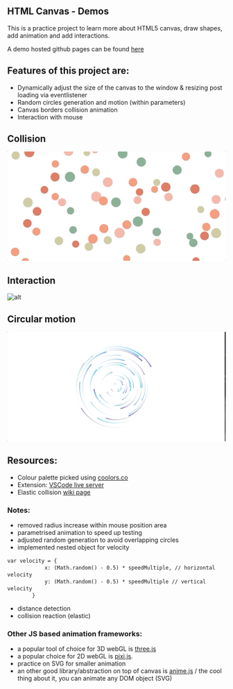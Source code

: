 ## HTML Canvas - Demos

This is a practice project to learn more about HTML5 canvas, draw shapes, add animation and add interactions.

A demo hosted github pages can be found [here](https://jayfarei.github.io/html5_canvas_demo/)


## Features of this project are:
- Dynamically adjust the size of the canvas to the window & resizing post loading via eventlistener
- Random circles generation and motion (within parameters)
- Canvas borders collision animation
- Interaction with mouse

## Collision 
![alt](./images/collision.gif)

## Interaction
![alt](./images/interaction.gif)

## Circular motion
![alt](./images/circular.gif)


## Resources:
- Colour palette picked using [coolors.co](https://coolors.co/cc5803-e2711d-ff9505-ffb627-ffc971)
- Extension: [VSCode live server ](https://github.com/ritwickdey/vscode-live-server)
- Elastic collision [wiki page](https://en.wikipedia.org/wiki/Elastic_collision)





### Notes:
- removed radius increase within mouse position area
- parametrised animation to speed up testing
- adjusted random generation to avoid overlapping circles
- implemented nested object for velocity
```
var velocity = {
            x: (Math.random() - 0.5) * speedMultiple, // horizontal velocity 
            y: (Math.random() - 0.5) * speedMultiple // vertical velocity
        }
```
- distance detection
- collision reaction (elastic)




### Other JS based animation frameworks:
* a popular tool of choice for 3D webGL is [three.js](http://threejs.org/)
* a popular choice for 2D webGL is [pixi.js](http://www.pixijs.com/).
* practice on SVG for smaller animation 
* an other good library/abstraction on top of canvas is [anime.js](https://animejs.com) / the cool thing about it, you can animate any DOM object (SVG)